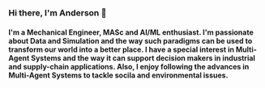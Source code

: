 ### Hi there, I'm Anderson 👋

#### I'm a Mechanical Engineer, MASc and AI/ML enthusiast. I'm passionate about Data and Simulation and the way such paradigms can be used to transform our world into a better place. I have a special interest in Multi-Agent Systems and the way it can support decision makers in industrial and supply-chain applications. Also, I enjoy following the advances in Multi-Agent Systems to tackle socila and environmental issues. 

<!--
**ayoshizato/ayoshizato** is a ✨ _special_ ✨ repository because its `README.md` (this file) appears on your GitHub profile.

Here are some ideas to get you started:

- 🔭 I’m currently working on ...
- 🌱 I’m currently learning ...
- 👯 I’m looking to collaborate on ...
- 🤔 I’m looking for help with ...
- 💬 Ask me about ...
- 📫 How to reach me: ...
- 😄 Pronouns: ...
- ⚡ Fun fact: ...
-->
